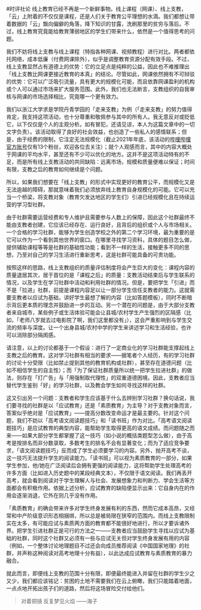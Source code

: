 #时评社论
线上教育已经不再是一个新鲜事物。线上课程（网课）、线上支教，「云」上附着的不仅仅是课程，还是人们关于教育公平理想的水滴。我们都想让带着数据的「云」飘向偏僻的角落，降下知识的甘露，洗刷那里的贫穷与落后。不过，线上教育究竟能给教育薄弱地区的学生们带来什么，依然是一个值得思考的问题。

我们不妨将线上支教与线上课程（特指各种网课、视频教程）进行对比。两者都依托网络，成本低廉（付费网课除外），似乎是调整教育资源分配有效手段。不过，线上支教显然占有道德上的优势：它的立足点是纯粹的公益，因此也不难推理出「线上支教比网课更接近教育的本真」的结论。尽管如此，网课依然拥有不可辩驳的优势：它可以广泛吸引流量，具有更大的规模化可能，而且依靠网课盈利的机构或个人可以通过市场来扩大服务范围。此外，我们也无法断言，支教组织的自我审核与网课的市场选择相比，究竟哪一个更有效力。

我们以浙江大学求是学院丹青学园的「走来支教」为例（「走来支教」的努力值得肯定，我支持这项活动，也十分尊重和敬佩参与其中的所有人。我无意反对或贬低它，以下仅仅是个人的主观分析。如有冒犯，还请见谅，本人为这篇文章中的一切文字负责）。该活动取得了良好的社会效益，也创造了一些私人的感情联系；但是，由于经费的限制，它注定无法规模化（截止2021年年底，该活动的[哔哩哔哩官方账号](https://b23.tv/Z1UNJCB)仅有13个粉丝，欢迎各位去关注）；就个人观感而言，其中的内容大概处于网课的平均水平，甚至还有不少可以优化的地方。这并不是这项活动特有的不足，而是所有线上支教活动的共同缺陷：远离市场，规模和质量便难以保证；时间有限，支教之后的教育如何继续是个问题。

所以，如果我们想要在「线上支教」的形式中实现更好的教育公平，而规模化又是无法逾越的障碍，那就意味着我们必须放弃线上教育自身规模化的可能。它可以充当一个桥梁，将支教对象（教育欠发达地区的学生们）引进已经规模化且在持续运营的学习型社群。

由于社群需要运营经费和专人维护且需要参与人数上的保障，因此这个社群最终不能由支教者创建，它应该已经存在、运行良好，且背后的组织或个人与市场相关。一个合格的学习社群，能够为学生创造学校之外的第二个学习环境，最为重要的是它可以作为一个看到其他世界的窗口。在哪里寻找学习资料，具体的题目怎么做，提供辅助课程等等是社群的基础性功能；看到不一样的生活，接触更多不同的思想，乃至对自己的学习生活进行重新思考，这是社群可能具备的可贵功能。

按照这样的思路，线上支教组织的质量评估制度将会产生巨大的变化：课程内容的质量退居其次，居于首位的是「课程之后」的质量：支教活动结束后与学生联系的情况，以及学生在学习社群中活动和利用社群的情况。但是，要把学生「引进」而不是「拉进」社群，前提是课程内容足以让一部分学生信任支教者的能力。这就需要支教者以应试为基础，讲好学生最想了解的内容（比如答题模板），同时不断暗示背后更本质的理念并鼓励进一步的互动。另一个潜在的问题是，由于大部分支教者来自城市，某些例子或生活体验可能会让县城/农村学生产生强烈的区隔感（比如，「老师八岁就去过电影院了啊，我们这里都没有」），这会严重影响到与学生交流的频率与深度。让一个出身县城/农村中学的学生来讲述学习和生活经验，也许可以消除部分隔阂感。

请注意，以上的讨论都基于一个假设：进行了一定商业化的学习社群能支撑起线上支教之后的教育。这对学习社群有相当的要求——据笔者个人经历，有的学习社群的讨论十分受限（比如禁止提到其他的教育机构或社群），甚至存在道德问题（比如不相信学生的自主性）；而「为了保证社群质量所以统一把学生拉进社群」的做法，则存在「打广告」与「用强制取代理性」的双重道德困境。因此，支教者应当替代学生鉴别「好」的学习社群，以及教会学生如何寻找这样的社群。

这又引出另一个问题：支教者和学生应该基于什么去辨别学习社群？换句话说，我们要寻找的社群是以「应试教育」还是「素质教育」为主导？对于支教对象而言，答案似乎绝对是「应试教育」——提高分数改变命运才是最主要的。针对这个问题，我们不妨以「高考语文阅读题技巧」和「读书班」作为对比。「高考语文阅读题技巧」是应试教育的典型内容，能帮助学生取得更高的语文成绩。而问题随之而来——如果大部分学生都掌握了这一技巧（如小说的概括类题型怎么做），由于高考是按排名而非分数录取，多数考生的排名不会有显著变化；而为了适应竞争要求，「语文阅读题技巧」反而成了学生必须要学习的内容。另外，抛开高考不谈，这一技巧无法提升学生的阅读能力。「读书班」可以视为素质教育的一部分，如果学生参加，他/她在广泛阅读后会拥有更强的阅读能力，这将帮助学生处理高考的许多方面（比如进入历史题中的某段经典文本），不仅限于语文阅读。我们再丢开高考，就会看到阅读对于学生理解人与社会、发展想象力和判断力、学会生活等方面都会有积极作用。依据上述分析，应试教育的缺陷便显示出来：它自身内在的作用会逐渐消退，它外在则几乎没有作用。

「素质教育」的确会带来许多对学生终身发展有利的东西，然而它成本高昂，又经常和中产阶级意识形态相捆绑，所以总是被局限在狭窄的范围内。而线上支教限制实在太多，有可能应试与素质两方面的教育都不能很好地进行，所以才要诉诸外界。把学生引进社群正是可行的方法之一——支教者应当鼓励学生寻找以应试为基础的社群，同时这个社群又必须有一些与应试无关但对学生终身发展有用的内容（例如，一个整体讨论地理题目不过还会向成员推荐阅读《中国国家地理》的社群，并声称这种阅读对高考地理十分有益），以此达成应试教育与素质教育的暴力融合。

就此而言，即便线上支教的范围十分有限，即便最终能进入并留在社群的学生少之又少，我们都应该铭记：贫困的土地不需要我们在云上俯瞰，我们只能踏着地面，一点点地开拓出孩子们的道路，然后将这场冒险交付给他们。

> 对着铜镜
> 反复梦见火焰
> ——海子